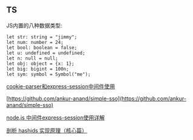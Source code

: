 
## TS

JS内置的八种数据类型:

    let str: string = "jimmy";
    let num: number = 24;
    let bool: boolean = false;
    let u: undefined = undefined;
    let n: null = null;
    let obj: object = {x: 1};
    let big: bigint = 100n;
    let sym: symbol = Symbol("me"); 




[cookie-parser和express-session中间件使用](https://juejin.cn/post/6854573217093255182)

[https://github.com/ankur-anand/simple-sso](https://github.com/ankur-anand/simple-sso)

[node.js 中间件express-session使用详解](https://segmentfault.com/a/1190000010306099)

[剖析 hashids 实现原理（核心篇）](https://juejin.cn/post/7043835013007163428)



